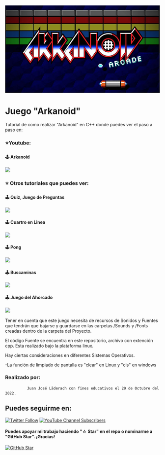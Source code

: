 
![This is me](https://github.com/DitecnoDigital/ArkanoidEn-C-/blob/main/PortadaArkanoid.jpg)
#  Juego "Arkanoid"

Tutorial de como realizar "Arkanoid" en C++ donde puedes ver el paso a paso en:

### ⭐️Youtube:

#### 🕹 Arkanoid
[![](https://img.shields.io/badge/YouTube-Arkanoid-red)](https://www.youtube.com/watch?v=Q-J5JZHkghg&t=1389s)
 
### ⭐️ Otros tutoriales que puedes ver:
 
#### 🕹 Quiz, Juego de Preguntas
[![](https://img.shields.io/badge/YouTube-Quiz-red)](https://www.youtube.com/watch?v=EXs_MCt5G64)
   
 
#### 🕹 Cuartro en Linea
[![](https://img.shields.io/badge/YouTube-CuatroEnLinea-red)](https://www.youtube.com/watch?v=T3M5dw_uvjs)
   
 
#### 🕹 Pong
[![](https://img.shields.io/badge/YouTube-Pong-red)](https://www.youtube.com/watch?v=HvYVP6MLuR0)
 
 
#### 🕹 Buscaminas
[![](https://img.shields.io/badge/YouTube-Buscaminas-red)](https://www.youtube.com/watch?v=_NPT708qXpM&t=1187s)

#### 🕹 Juego del Ahorcado
 [![](https://img.shields.io/badge/YouTube-Ahorcado-red)](https://www.youtube.com/watch?v=smFGH95Xe1s)


Tener en cuenta que este juego necesita de recursos de Sonidos y Fuentes que tendrán que bajarse y guardarse en las carpetas /Sounds y /Fonts  creadas dentro de la carpeta del Proyecto. 


El código Fuente se encuentra en este repositorio, archivo con extención cpp. Esta realizado bajo la plataforma linux. 

Hay ciertas consideraciones en diferentes Sistemas Operativos. 

-La función de limpiado de pantalla es "clear" en Linux y "cls" en windows 

### Realizado por:
              Juan José Läderach con fines educativos el 29 de Octubre del 2022. 


## Puedes seguirme en:

[![Twitter Follow](https://img.shields.io/twitter/follow/ditecnodigital?style=social)](https://twitter.com/DitecnoDigital)
 [![YouTube Channel Subscribers](https://img.shields.io/youtube/channel/subscribers/UCCdly91ChaaL8brV5sRfGnQ?style=social)](https://www.youtube.com/@ditecnodigital6965?sub_confirmation=1)

#### Puedes apoyar mi trabajo haciendo "☆ Star" en el repo o nominarme a "GitHub Star". ¡Gracias!

[![GitHub Star](https://img.shields.io/badge/GitHub-Nominar_a_star-yellow?style=for-the-badge&logo=github&logoColor=white&labelColor=101010)](https://stars.github.com/nominate/)
